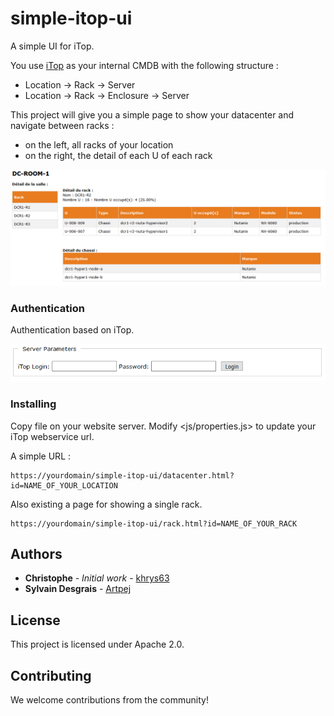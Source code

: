 # simple-itop-ui
A simple UI for iTop.
  
You use [iTop](https://www.combodo.com/itop) as your internal CMDB with the following structure :
* Location -> Rack -> Server
* Location -> Rack -> Enclosure -> Server


This project will give you a simple page to show your datacenter and navigate between racks :
* on the left, all racks of your location
* on the right, the detail of each U of each rack

![iTop location](screenshot/itoplocation.png)

### Authentication
Authentication based on iTop.

![iTop login](screenshot/itoplogin.png)

### Installing
Copy file on your website server.
Modify <js/properties.js> to update your iTop webservice url.

A simple URL :
```
https://yourdomain/simple-itop-ui/datacenter.html?id=NAME_OF_YOUR_LOCATION
```

Also existing a page for showing a single rack.
```
https://yourdomain/simple-itop-ui/rack.html?id=NAME_OF_YOUR_RACK
```

## Authors
* **Christophe** - *Initial work* - [khrys63](https://github.com/khrys63)
* **Sylvain Desgrais** - [Artpej](https://github.com/Artpej)


## License
This project is licensed under Apache 2.0.


## Contributing
We welcome contributions from the community!